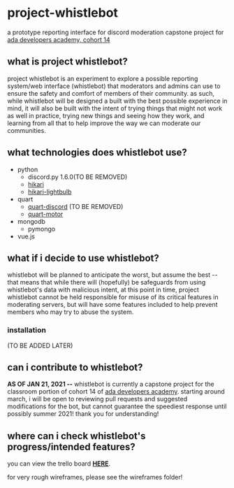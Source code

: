 # project-whistlebot
a prototype reporting interface for discord moderation 
capstone project for [ada developers academy, cohort 14](https://adadevelopersacademy.org/)

## what is project whistlebot? 
project whistlebot is an experiment to explore a possible reporting system/web interface (whistlebot) that moderators and admins can use to ensure the safety and comfort of members of their community. as such, while whistlebot will be designed a built with the best possible experience in mind, it will also be built with the intent of trying things that might not work as well in practice, trying new things and seeing how they work, and learning from all that to help improve the way we can moderate our communities. 

## what technologies does whistlebot use? 
- python
   - discord.py 1.6.0(TO BE REMOVED)
   - [hikari](https://github.com/hikari-py/hikari)
   - [hikari-lightbulb](https://github.com/tandemdude/hikari-lightbulb)
- quart
   - [quart-discord](https://github.com/jnawk/Quart-Discord) (TO BE REMOVED)
   - [quart-motor](https://github.com/marirs/quart-motor/)
- mongodb
   - pymongo
- vue.js

## what if i decide to use whistlebot? 
whistlebot will be planned to anticipate the worst, but assume the best -- that means that while there will (hopefully) be safeguards from using whistlebot's data with malicious intent, at this point in time, project whistlebot cannot be held responsible for misuse of its critical features in moderating servers, but will have some features included to help prevent members who may try to abuse the system.

### installation 
(TO BE ADDED LATER)

## can i contribute to whistlebot?
__AS OF JAN 21, 2021 --__ whistlebot is currently a capstone project for the classroom portion of cohort 14 of [ada developers academy](https://adadevelopersacademy.org/). starting around march, i will be open to reviewing pull requests and suggested modifications for the bot, but cannot guarantee the speediest response until possibly summer 2021! thank you for understanding! 

## where can i check whistlebot's progress/intended features?
you can view the trello board **[HERE](https://trello.com/b/pRWqDbYP/project-whistlebot)**.

for very rough wireframes, please see the wireframes folder!

